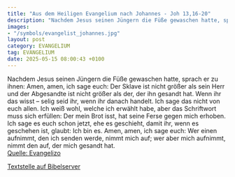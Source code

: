 ```yaml
---
title: "Aus dem Heiligen Evangelium nach Johannes - Joh 13,16-20"
description: "Nachdem Jesus seinen Jüngern die Füße gewaschen hatte, sprach er zu ihnen: Amen, amen, ich sage euch: Der Sklave ist nicht größer als sein Herr und der Abgesandte ist nicht größer als der, der ihn gesandt hat. Wenn ihr das wisst – selig seid ihr, wenn ihr danach handelt. Ich sage...."
images:
- "/symbols/evangelist_johannes.jpg"
layout: post
category: EVANGELIUM
tag: EVANGELIUM
date: 2025-05-15 08:00:43 +0100
---
```

Nachdem Jesus seinen Jüngern die Füße gewaschen hatte, sprach er zu ihnen: Amen, amen, ich sage euch: Der Sklave ist nicht größer als sein Herr und der Abgesandte ist nicht größer als der, der ihn gesandt hat.
Wenn ihr das wisst – selig seid ihr, wenn ihr danach handelt.
Ich sage das nicht von euch allen.<!--more--> Ich weiß wohl, welche ich erwählt habe, aber das Schriftwort muss sich erfüllen: Der mein Brot isst, hat seine Ferse gegen mich erhoben.
Ich sage es euch schon jetzt, ehe es geschieht, damit ihr, wenn es geschehen ist, glaubt: Ich bin es.
Amen, amen, ich sage euch: Wer einen aufnimmt, den ich senden werde, nimmt mich auf; wer aber mich aufnimmt, nimmt den auf, der mich gesandt hat.<br>
[Quelle: Evangelizo](https://evangeliumtagfuertag.org/DE/gospel)

[Textstelle auf Bibelserver](https://www.bibleserver.com/EU/Johannes13,16-20)
